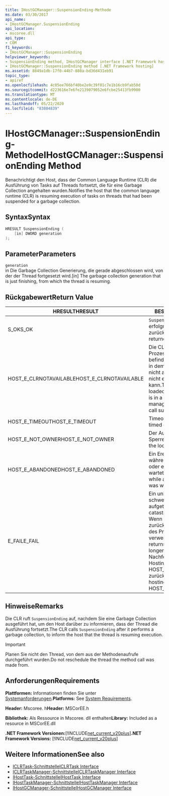 ```yaml
---
title: IHostGCManager::SuspensionEnding-Methode
ms.date: 03/30/2017
api_name:
- IHostGCManager.SuspensionEnding
api_location:
- mscoree.dll
api_type:
- COM
f1_keywords:
- IHostGCManager::SuspensionEnding
helpviewer_keywords:
- SuspensionEnding method, IHostGCManager interface [.NET Framework hosting]
- IHostGCManager::SuspensionEnding method [.NET Framework hosting]
ms.assetid: 8849a1db-17f0-44b7-880a-bd36d431eb91
topic_type:
- apiref
ms.openlocfilehash: 4c05ee766bf40be2e9c39f01c7e1b16cb9fab50d
ms.sourcegitcommit: d223616e7e6fe2139079052e6fcbe25413fb9900
ms.translationtype: MT
ms.contentlocale: de-DE
ms.lasthandoff: 05/22/2020
ms.locfileid: "83804839"
---
```

# <a name="ihostgcmanagersuspensionending-method"></a><span data-ttu-id="4dfde-102">IHostGCManager::SuspensionEnding-Methode</span><span class="sxs-lookup"><span data-stu-id="4dfde-102">IHostGCManager::SuspensionEnding Method</span></span>
<span data-ttu-id="4dfde-103">Benachrichtigt den Host, dass der Common Language Runtime (CLR) die Ausführung von Tasks auf Threads fortsetzt, die für eine Garbage Collection angehalten wurden.</span><span class="sxs-lookup"><span data-stu-id="4dfde-103">Notifies the host that the common language runtime (CLR) is resuming execution of tasks on threads that had been suspended for a garbage collection.</span></span>  
  
## <a name="syntax"></a><span data-ttu-id="4dfde-104">Syntax</span><span class="sxs-lookup"><span data-stu-id="4dfde-104">Syntax</span></span>  
  
```cpp  
HRESULT SuspensionEnding (  
    [in] DWORD generation  
);  
```  
  
## <a name="parameters"></a><span data-ttu-id="4dfde-105">Parameter</span><span class="sxs-lookup"><span data-stu-id="4dfde-105">Parameters</span></span>  
 `generation`  
 <span data-ttu-id="4dfde-106">in Die Garbage Collection Generierung, die gerade abgeschlossen wird, von der der Thread fortgesetzt wird.</span><span class="sxs-lookup"><span data-stu-id="4dfde-106">[in] The garbage collection generation that is just finishing, from which the thread is resuming.</span></span>  
  
## <a name="return-value"></a><span data-ttu-id="4dfde-107">Rückgabewert</span><span class="sxs-lookup"><span data-stu-id="4dfde-107">Return Value</span></span>  
  
|<span data-ttu-id="4dfde-108">HRESULT</span><span class="sxs-lookup"><span data-stu-id="4dfde-108">HRESULT</span></span>|<span data-ttu-id="4dfde-109">BESCHREIBUNG</span><span class="sxs-lookup"><span data-stu-id="4dfde-109">Description</span></span>|  
|-------------|-----------------|  
|<span data-ttu-id="4dfde-110">S_OK</span><span class="sxs-lookup"><span data-stu-id="4dfde-110">S_OK</span></span>|<span data-ttu-id="4dfde-111">`SuspensionEnding`wurde erfolgreich zurückgegeben.</span><span class="sxs-lookup"><span data-stu-id="4dfde-111">`SuspensionEnding` returned successfully.</span></span>|  
|<span data-ttu-id="4dfde-112">HOST_E_CLRNOTAVAILABLE</span><span class="sxs-lookup"><span data-stu-id="4dfde-112">HOST_E_CLRNOTAVAILABLE</span></span>|<span data-ttu-id="4dfde-113">Die CLR wurde nicht in einen Prozess geladen, oder die CLR befindet sich in einem Zustand, in dem Sie verwalteten Code nicht ausführen oder den-Befehl nicht erfolgreich verarbeiten kann.</span><span class="sxs-lookup"><span data-stu-id="4dfde-113">The CLR has not been loaded into a process, or the CLR is in a state in which it cannot run managed code or process the call successfully.</span></span>|  
|<span data-ttu-id="4dfde-114">HOST_E_TIMEOUT</span><span class="sxs-lookup"><span data-stu-id="4dfde-114">HOST_E_TIMEOUT</span></span>|<span data-ttu-id="4dfde-115">Timeout des Aufrufes.</span><span class="sxs-lookup"><span data-stu-id="4dfde-115">The call timed out.</span></span>|  
|<span data-ttu-id="4dfde-116">HOST_E_NOT_OWNER</span><span class="sxs-lookup"><span data-stu-id="4dfde-116">HOST_E_NOT_OWNER</span></span>|<span data-ttu-id="4dfde-117">Der Aufrufer ist nicht Besitzer der Sperre.</span><span class="sxs-lookup"><span data-stu-id="4dfde-117">The caller does not own the lock.</span></span>|  
|<span data-ttu-id="4dfde-118">HOST_E_ABANDONED</span><span class="sxs-lookup"><span data-stu-id="4dfde-118">HOST_E_ABANDONED</span></span>|<span data-ttu-id="4dfde-119">Ein Ereignis wurde abgebrochen, während ein blockierter Thread oder eine Fiber darauf wartete.</span><span class="sxs-lookup"><span data-stu-id="4dfde-119">An event was canceled while a blocked thread or fiber was waiting on it.</span></span>|  
|<span data-ttu-id="4dfde-120">E_FAIL</span><span class="sxs-lookup"><span data-stu-id="4dfde-120">E_FAIL</span></span>|<span data-ttu-id="4dfde-121">Ein unbekannter schwerwiegender Fehler ist aufgetreten.</span><span class="sxs-lookup"><span data-stu-id="4dfde-121">An unknown catastrophic failure occurred.</span></span> <span data-ttu-id="4dfde-122">Wenn eine Methode E_FAIL zurückgibt, ist die CLR innerhalb des Prozesses nicht mehr verwendbar.</span><span class="sxs-lookup"><span data-stu-id="4dfde-122">When a method returns E_FAIL, the CLR is no longer usable within the process.</span></span> <span data-ttu-id="4dfde-123">Nachfolgende Aufrufe von Hostingmethoden geben HOST_E_CLRNOTAVAILABLE zurück.</span><span class="sxs-lookup"><span data-stu-id="4dfde-123">Subsequent calls to hosting methods return HOST_E_CLRNOTAVAILABLE.</span></span>|  
  
## <a name="remarks"></a><span data-ttu-id="4dfde-124">Hinweise</span><span class="sxs-lookup"><span data-stu-id="4dfde-124">Remarks</span></span>  
 <span data-ttu-id="4dfde-125">Die CLR ruft `SuspensionEnding` auf, nachdem Sie eine Garbage Collection ausgeführt hat, um den Host darüber zu informieren, dass der Thread die Ausführung fortsetzt.</span><span class="sxs-lookup"><span data-stu-id="4dfde-125">The CLR calls `SuspensionEnding` after it performs a garbage collection, to inform the host that the thread is resuming execution.</span></span>  
  
> [!IMPORTANT]
> <span data-ttu-id="4dfde-126">Planen Sie nicht den Thread, von dem aus der Methodenaufrufe durchgeführt wurden.</span><span class="sxs-lookup"><span data-stu-id="4dfde-126">Do not reschedule the thread the method call was made from.</span></span>  
  
## <a name="requirements"></a><span data-ttu-id="4dfde-127">Anforderungen</span><span class="sxs-lookup"><span data-stu-id="4dfde-127">Requirements</span></span>  
 <span data-ttu-id="4dfde-128">**Plattformen:** Informationen finden Sie unter [Systemanforderungen](../../get-started/system-requirements.md).</span><span class="sxs-lookup"><span data-stu-id="4dfde-128">**Platforms:** See [System Requirements](../../get-started/system-requirements.md).</span></span>  
  
 <span data-ttu-id="4dfde-129">**Header:** Mscoree. h</span><span class="sxs-lookup"><span data-stu-id="4dfde-129">**Header:** MSCorEE.h</span></span>  
  
 <span data-ttu-id="4dfde-130">**Bibliothek:** Als Ressource in Mscoree. dll enthalten</span><span class="sxs-lookup"><span data-stu-id="4dfde-130">**Library:** Included as a resource in MSCorEE.dll</span></span>  
  
 <span data-ttu-id="4dfde-131">**.NET Framework Versionen:**[!INCLUDE[net_current_v20plus](../../../../includes/net-current-v20plus-md.md)]</span><span class="sxs-lookup"><span data-stu-id="4dfde-131">**.NET Framework Versions:** [!INCLUDE[net_current_v20plus](../../../../includes/net-current-v20plus-md.md)]</span></span>  
  
## <a name="see-also"></a><span data-ttu-id="4dfde-132">Weitere Informationen</span><span class="sxs-lookup"><span data-stu-id="4dfde-132">See also</span></span>

- [<span data-ttu-id="4dfde-133">ICLRTask-Schnittstelle</span><span class="sxs-lookup"><span data-stu-id="4dfde-133">ICLRTask Interface</span></span>](iclrtask-interface.md)
- [<span data-ttu-id="4dfde-134">ICLRTaskManager-Schnittstelle</span><span class="sxs-lookup"><span data-stu-id="4dfde-134">ICLRTaskManager Interface</span></span>](iclrtaskmanager-interface.md)
- [<span data-ttu-id="4dfde-135">IHostTask-Schnittstelle</span><span class="sxs-lookup"><span data-stu-id="4dfde-135">IHostTask Interface</span></span>](ihosttask-interface.md)
- [<span data-ttu-id="4dfde-136">IHostTaskManager-Schnittstelle</span><span class="sxs-lookup"><span data-stu-id="4dfde-136">IHostTaskManager Interface</span></span>](ihosttaskmanager-interface.md)
- [<span data-ttu-id="4dfde-137">IHostGCManager-Schnittstelle</span><span class="sxs-lookup"><span data-stu-id="4dfde-137">IHostGCManager Interface</span></span>](ihostgcmanager-interface.md)
